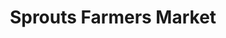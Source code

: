 ---
title: "Sprouts Farmers Market"
url: /san-diego/sprouts-farmers-market-bernardo-heights-pwky/
shop: supermarket
---
